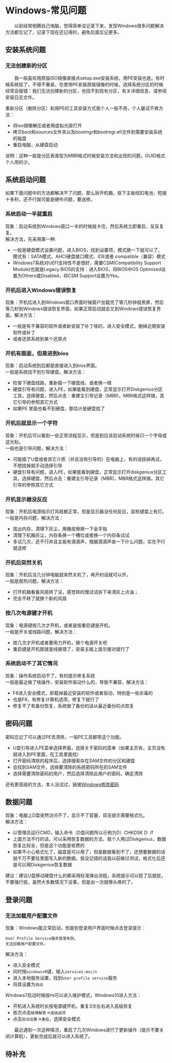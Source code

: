 # Windows-常见问题
&#8195;&#8195;以前经常倒腾自己电脑，觉得简单没记录下来，发现Windows很多问题解决方法都忘记了，记录下现在还记得的，避免后面忘记更多。

## 安装系统问题
### 无法创建新的分区
&#8195;&#8195;我一般喜欢用原版ISO镜像直接点setup.exe安装系统，用PE安装也是。有时候系统挂了，不得不重装，在使用PE安装原版镜像的时候，选择系统分区的时候经常会报错：我们无法创建新的分区，也找不到现有分区，有关详细信息，请参阅安装日志文件。

重新分区（删除分区）和用PE的工具安装方式我个人一般不用，个人屡试不爽方法：
- 将iso镜像解压或者用虚拟光驱打开
- 拷贝boot和sources文件夹以及bootmgr和bootmgr.efi文件到需要安装系统的磁盘
- 重启电脑，从硬盘启动

说明：这种一般是分区表类型为MBR格式时候安装方法和出现的问题，GUID格式个人用的少。
## 系统启动问题
如果下面问题中的方法都解决不了问题，那么拆开机箱，抠下主板纽扣电池，短接十多秒，还不行就可能是硬件问题，要送修。
### 系统启动一半就重启
现象：启动系统到Windows窗口一半的时候就卡住，然后系统立即重启，反反复复。     
解决方法，先采用第一种:
- 一般是硬盘模式设置问题，进入BIOS，找到设置项，模式换一下就可以了，模式有：SATA模式、AHCI硬盘接口模式、IDE或者 compatible（兼容）模式 
- Windows7系统对UEFI支持性不是很好，需要CSM(Compatibility Support Module)也就是Legacy BIOS的支持：进入BIOS，将BIOS中OS Optimized设置为Others或Disabled，将CSM Support设置为Yes。

### 开机后进入Windows错误恢复
现象：开机后进入到Windows窗口界面时候窗户加载完了等几秒钟就黑屏，然后等几秒到Windows错误恢复界面，如果正常启动就会又到Windows错误恢复界面，解决方法：
- 一般是有不兼容的软件或者新安装了补丁啥的，进入安全模式，删掉近期安装软件或补丁
- 或者还原系统到某个还原点

### 开机有画面，但是进到bios
现象：启动系统到后都是直接进入到bios界面。      
一般是系统找不到引导硬盘，解决方法：
- 检查下硬盘线路，重新插一下硬盘线，或者换一根
- 硬盘引导有问题，进入PE，如果能看到硬盘，正常显示打开Diskgenius分区工具，选择硬盘，然后点击：重建主引导记录（MBR)，MBR格式这样搞，其它引导的参照其它方式
- 如果PE 里面也看不到硬盘，那估计是硬盘挂了

### 开机后就显示一个字符
现象：开机后可以看到一些正常流程显示，但是到应该启动系统时候只一个字母或这光标。    
一般也是引导问题，解决方法：
- 可能插了U盘或者其它介质（并且没有引导的）在电脑上，有的话拔掉再试，不想拔掉就手动选择引导
- 硬盘引导有问题，进入PE，如果能看到硬盘，正常显示打开diskgenius分区工具，选择硬盘，然后点击：重建主引导记录（MBR)，MBR格式这样搞，其它引导的参照其它方式

### 开机显示器没反应
现象：开机后电源指示灯风扇都正常，但是显示器没任何反应，鼠标键盘上有灯。   
一般是内存问题，解决方法：
- 拔出内存，清理下灰尘，用橡皮擦擦一下金手指
- 清理下机箱灰尘，内存条换一个槽位或者换一个内存条试试
- 多试几次，还不行并且主板有滴滴声，根据滴滴声查一下什么问题，实在不行就送修

### 开机后突然关机
现象：开机后没几分钟电脑就突然关机了，再开的话就可以开。   
一般是扇热问题，解决方法：
- 打开机箱看看风扇转了没，感觉转的慢试试拆下来清灰上点油；
- 完全不转了就换个新的风扇

### 按几次电源键才开机
现象：电源键按几次才开机，或者是按重启键是开机。   
一般是开关或线路问题，解决方法：
- 按几次才开机或者要用力开机，换个电源开关吧
- 重启键是开机那就是线接错了，安装主板上提示接对就行了

### 系统启动不了其它情况
现象：操作系统启动不了，有的提示修复系统    
一般是最近做了啥操作，安装软件驱动什么的，导致不兼容，解决方法：
- F8进入安全模式，卸载掉最近安装的软件或者驱动，特别是一些杀毒的
- 也是F8，有修复计算机选项，修复下就行了
- 修复不了有备份恢复，系统做了备份的话从最近备份的点恢复

## 密码问题
密码忘记了可以通过PE去清除，一般PE工具都带这个功能。
- U盘引导进入PE菜单选择界面，选择关于密码的菜单（如果主页有，主页没有就进入到PE里面，在工具里面找）
- 打开密码清除的程序后，选择搜索存在SAM文件的分区和硬盘
- 会找到SAM文件，选择要清除的系统密码所在的SAM文件
- 选择需要清除密码的用户，然后选择清除此用户的密码，确定清除

还有更高级的方法，本人没试过，链接[Windows修改密码](https://baijiahao.baidu.com/s?id=1673422048088389164&wfr=spider&for=pc)

## 数据问题
现象：电脑上D盘突然访问不了，显示不了容量，双击提示需要格式化。    
解决方法：
- 以管理员运行CMD，输入命令（D盘问题所以示例为D）CHKDSK D: /f 
- 上面方法不行的话，可以采用恢复数据的方法，我个人用过Diskgenius，数据恢复比较全，但是这个功能是收费的
- 如果不小心格式化了，磁盘是可以用了，但是数据看到不了，还想要数据的话就千万不要往里面写入新的数据。我没记错的话我以前做过测试，格式化后还是可以用Diskgenius恢复数据

建议：建议U盘移动硬盘什么的都采用标准弹出流程，系统提示可以拔了后就拔，不要强行拔，虽然大多数情况下没事，但是出一次就够头疼的了。

## 登录问题
### 无法加载用户配置文件
现象：Windows能正常启动，但是到登录用户界面时候点击登录提示：
```
User Profile Service服务登录失败。
无法加载用户配置文件。
```
解决方法：
- 进入安全模式
- 同时按`windows+R`键，输入`services.msc/s`
- 进入本地服务设置，找到`User profile service`服务
- 将其设置为`自动`

Windows7启动时候按`F8`可以进入维护模式，Windows10进入方法：
- 开机进入系统时长按电源键开机，重复3次左右进入高级恢复
- 依次点击`疑难解答`->`高级选项`
- 点击`启动设置`->`重启`，选择安全模式

&#8195;&#8195;最近遇到一次这种情况，重启了几次Windows进行了更新操作（提示不要关闭计算机），更新完成后就可以进入系统了。
## 待补充